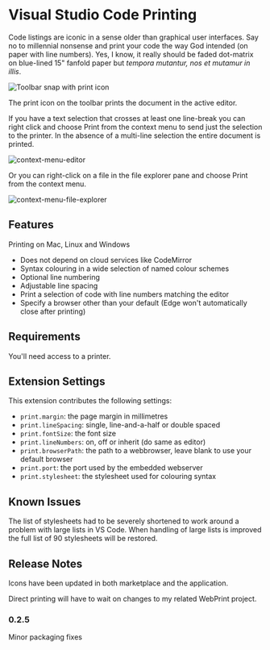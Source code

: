 # Visual Studio Code Printing

Code listings are iconic in a sense older than graphical user interfaces. Say no to millennial nonsense and print your code the way God intended (on paper with line numbers). Yes, I know, it really should be faded dot-matrix on blue-lined 15" fanfold paper but _tempora mutantur, nos et mutamur in illis_.

![Toolbar snap with print icon](https://user-images.githubusercontent.com/5498936/53408273-d853d480-3a09-11e9-8936-d37189dce8c5.PNG)

The print icon on the toolbar prints the document in the active editor.

If you have a text selection that crosses at least one line-break you can right click and choose Print from the context menu to send just the selection to the printer. In the absence of a multi-line selection the entire document is printed.

![context-menu-editor](https://user-images.githubusercontent.com/5498936/53408378-05a08280-3a0a-11e9-8e88-0088089e0d07.png)

Or you can right-click on a file in the file explorer pane and choose Print from the context menu.

![context-menu-file-explorer](https://user-images.githubusercontent.com/5498936/53408376-05a08280-3a0a-11e9-9912-31e869db64d5.png)

## Features

Printing on Mac, Linux and Windows
* Does not depend on cloud services like CodeMirror
* Syntax colouring in a wide selection of named colour schemes
* Optional line numbering
* Adjustable line spacing
* Print a selection of code with line numbers matching the editor
* Specify a browser other than your default (Edge won't automatically close after printing)

## Requirements

You'll need access to a printer.

## Extension Settings

This extension contributes the following settings:

* `print.margin`: the page margin in millimetres
* `print.lineSpacing`: single, line-and-a-half or double spaced
* `print.fontSize`: the font size 
* `print.lineNumbers`: on, off or inherit (do same as editor)
* `print.browserPath`: the path to a webbrowser, leave blank to use your default browser
* `print.port`: the port used by the embedded webserver
* `print.stylesheet`: the stylesheet used for colouring syntax

## Known Issues

The list of stylesheets had to be severely shortened to work around a problem with large lists in VS Code. When handling of large lists is improved the full list of 90 stylesheets will be restored.

## Release Notes

Icons have been updated in both marketplace and the application.

Direct printing will have to wait on changes to my related WebPrint project.

### 0.2.5

Minor packaging fixes
